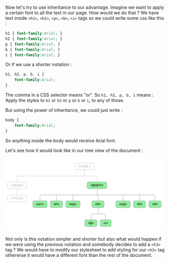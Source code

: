 Now let's try to use inheritance to our advantage. Imagine we want to apply a certain font to all the text in our page.
How would we do that ? We have text inside `<h1>`, `<h2>`, `<p>`, `<b>`, `<i>` tags so we could write some css like this :

```css
h1 { font-family:Arial; }
h2 { font-family:Arial; }
p { font-family:Arial; }
b { font-family:Arial; }
i { font-family:Arial; }
```

Or if we use a shorter notation :

```css
h1, h2, p, b, i {
    font-family:Arial;
}
```

The comma in a CSS selector means "or". So `h1, h2, p, b, i` means : Apply the styles to `h1` or `h2` or `p` or `b` or `i`, to any of those.

But using the power of inheritance, we could just write :

```css
body {
    font-family:Arial;
}
```

So anything inside the body would receive Arial font.

Let's see how it would look like in our tree view of the document :

![](.guides/img/iframe6.png)

Not only is this notation simpler and shorter but also what would happen if we were using the previous notation and somebody decides to add a `<h3>` tag ? We would have to modify our stylesheet to add styling for our `<h3>` tag otherwise it would have a different font than the rest of the document.
